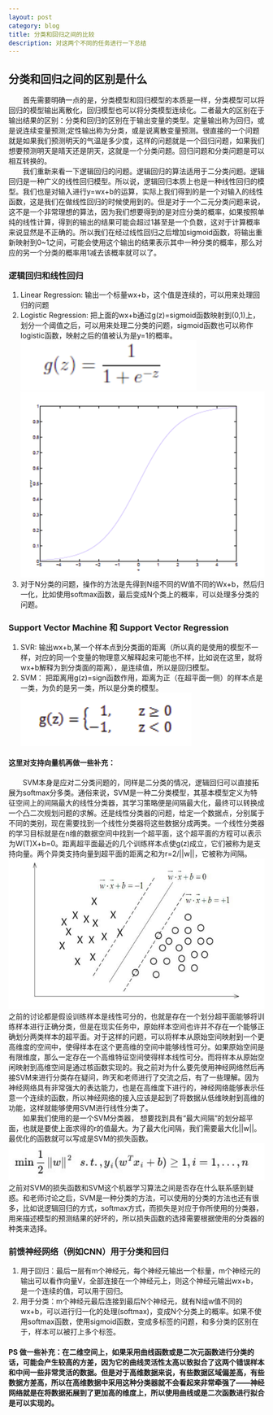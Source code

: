 ```yaml
---
layout: post
category: blog
title: 分类和回归之间的比较
description: 对这两个不同的任务进行一下总结
---
```


## 分类和回归之间的区别是什么
　　首先需要明确一点的是，分类模型和回归模型的本质是一样，分类模型可以将回归的模型输出离散化，回归模型也可以将分类模型连续化。二者最大的区别在于输出结果的区别：分类和回归的区别在于输出变量的类型。定量输出称为回归，或是说连续变量预测;定性输出称为分类，或是说离散变量预测。很直接的一个问题就是如果我们预测明天的气温是多少度，这样的问题就是一个回归问题，如果我们想要预测明天是晴天还是阴天，这就是一个分类问题。回归问题和分类问题是可以相互转换的。<br>
　　我们重新来看一下逻辑回归的问题。逻辑回归的算法适用于二分类问题。逻辑回归是一种广义的线性回归模型。所以说，逻辑回归本质上也是一种线性回归的模型。我们也是对输入进行y=wx+b的运算，实际上我们得到的是一个对输入的线性函数，这是我们在做线性回归的时候使用到的。但是对于一个二元分类问题来说，这不是一个非常理想的算法，因为我们想要得到的是对应分类的概率，如果按照单纯的线性计算，得到的输出的结果可能会超过1甚至是一个负数，这对于计算概率来说显然是不正确的。所以我们在经过线性回归之后增加sigmoid函数，将输出重新映射到0~1之间，可能会使用这个输出的结果表示其中一种分类的概率，那么对应的另一个分类的概率用1减去该概率就可以了。
### 逻辑回归和线性回归
1. Linear Regression: 输出一个标量wx+b，这个值是连续的，可以用来处理回归的问题
2. Logistic Regression: 把上面的wx+b通过g(z)=sigmoid函数映射到(0,1)上，划分一个阈值之后，可以用来处理二分类的问题，sigmoid函数也可以称作logistic函数，映射之后的值被认为是y=1的概率。
![](/downloads/sigmoid函数.png)
![](/downloads/sigmoid函数图像.png)
3. 对于N分类的问题，操作的方法是先得到N组不同的W值不同的Wx+b，然后归一化，比如使用softmax函数，最后变成N个类上的概率，可以处理多分类的问题。

### Support Vector Machine 和 Support Vector Regression
1. SVR: 输出wx+b,某一个样本点到分类面的距离（所以真的是使用的模型不一样，对应的同一个变量的物理意义解释起来可能也不样，比如说在这里，就将wx+b解释为到分类面的距离），是连续值，所以是回归模型。
2. SVM： 把距离用g(z)=sign函数作用，距离为正（在超平面一侧）的样本点是一类，为负的是另一类，所以是分类的模型。
![](/downloads/g(z)函数.png)

#### 这里对支持向量机再做一些补充：
　　SVM本身是应对二分类问题的，同样是二分类的情况，逻辑回归可以直接拓展为softmax分多类。通俗来说，SVM是一种二分类模型，其基本模型定义为特征空间上的间隔最大的线性分类器，其学习策略便是间隔最大化，最终可以转换成一个凸二次规划问题的求解。还是线性分类器的问题，给定一个数据点，分别属于不同的类别，现在需要找到一个线性分类器将这些数据分成两类。一个线性分类器的学习目标就是在n维的数据空间中找到一个超平面，这个超平面的方程可以表示为W(T)X+b=0。距离超平面最近的几个训练样本点使g(z)成立，它们被称为是支持向量。两个异类支持向量到超平面的距离之和为r=2/||w||，它被称为间隔。
![](/downloads/SVM.png)
　　之前的讨论都是假设训练样本是线性可分的，也就是存在一个划分超平面能够将训练样本进行正确分类，但是在现实任务中，原始样本空间也许并不存在一个能够正确划分两类样本的超平面。对于这样的问题，可以将样本从原始空间映射到一个更高维度的空间中，使得样本在这个更高维的空间中能够线性可分。如果原始空间是有限维度，那么一定存在一个高维特征空间使得样本线性可分。而将样本从原始空闲映射到高维空间是通过核函数实现的。我之前对为什么要先使用神经网络然后再接SVM来进行分类存在疑问，昨天和老师进行了交流之后，有了一些理解。因为神经网络具有非常强大的表达能力，也是在高维度下进行的，神经网络能够表示任意一个连续的函数，所以神经网络的接入应该是起到了将数据从低维映射到高维的功能，这样就能够使用SVM进行线性分类了。<br>
　　如果我们使用的是一个SVM分类器， 想要找到具有“最大间隔”的划分超平面，也就是要使上面求得的r的值最大。为了最大化间隔，我们需要最大化||w||。最优化的函数就可以写成是SVM的损失函数。
![](/downloads/基本型.png)
　　之前对SVM的损失函数和SVM这个机器学习算法之间是否存在什么联系感到疑惑。和老师讨论之后，SVM是一种分类的方法，可以使用的分类的方法也还有很多，比如说逻辑回归的方式，softmax方式，而损失是对应于你所使用的分类器，用来描述模型的预测结果的好坏的，所以损失函数的选择需要根据使用的分类器的种类来选择。

### 前馈神经网络（例如CNN）用于分类和回归
1. 用于回归：最后一层有m个神经元，每个神经元输出一个标量，m个神经元的输出可以看作向量V，全部连接在一个神经元上，则这个神经元输出wx+b，是一个连续的值，可以用于回归。
2. 用于分类：m个神经元最后连接到最后N个神经元，就有N组w值不同的wx+b，可以进行归一化的处理(softmax)，变成N个分类上的概率。如果不使用softmax函数，使用sigmoid函数，变成多标签的问题，和多分类的区别在于，样本可以被打上多个标签。 

#### PS 做一些补充：在二维空间上，如果采用曲线函数或是二次元函数进行分类的话，可能会产生较高的方差，因为它的曲线灵活性太高以致拟合了这两个错误样本和中间一些非常灵活的数据。但是对于高维数据来说，有些数据区域偏差高，有些数据方差高，所以在高维数据中采用这种分类器就不会看起来非常牵强了——神经网络就是在将数据拓展到了更加高的维度上，所以使用曲线或是二次函数进行拟合是可以实现的。